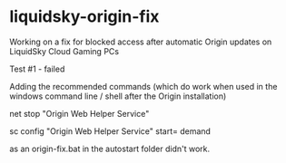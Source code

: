 # liquidsky-origin-fix
Working on a fix for blocked access after automatic Origin updates on LiquidSky Cloud Gaming PCs

Test #1 - failed

Adding the recommended commands (which do work when used in the windows command line / shell after the Origin installation)

net stop "Origin Web Helper Service"

sc config "Origin Web Helper Service" start= demand

as an origin-fix.bat in the autostart folder didn't work.

